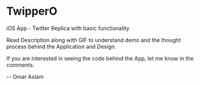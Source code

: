 # TwipperO
iOS App - Twitter Replica with basic functionality

Read Description along with GIF to understand demo and the thought process behind the Application and Design.

If you are interested in seeing the code behind the App, let me know in the comments.

-- Omar Aslam

